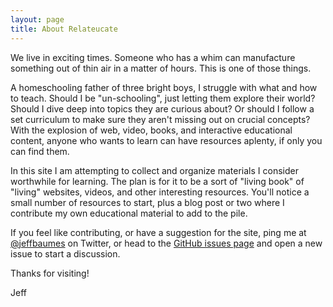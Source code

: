 ```yaml
---
layout: page
title: About Relateucate
---
```


We live in exciting times. Someone who has a whim can manufacture something
out of thin air in a matter of hours. This is one of those things.

A homeschooling father of three bright boys, I struggle with what
and how to teach.
Should I be "un-schooling", just letting them explore their world? Should
I dive deep into topics they are curious about? Or should I 
follow a set curriculum to make sure they aren't missing out on crucial concepts?
With the explosion of web, video, books, and interactive educational content,
anyone who wants to learn can have
resources aplenty, if only you can find them.

In this site I am attempting to collect and organize
materials I consider worthwhile for learning.
The plan is for it to be a sort of "living book" of "living" websites,
videos, and other interesting resources.
You'll notice a small number of resources to start, plus a blog post or
two where I contribute my own educational material to add to the pile.

If you feel like contributing, or have a suggestion for the site, ping me at
[@jeffbaumes](https://twitter.com/jeffbaumes) on Twitter,
or head to the [GitHub issues page](https://github.com/jeffbaumes/relateucate/issues)
and open a new issue to start a discussion.

Thanks for visiting!

Jeff
